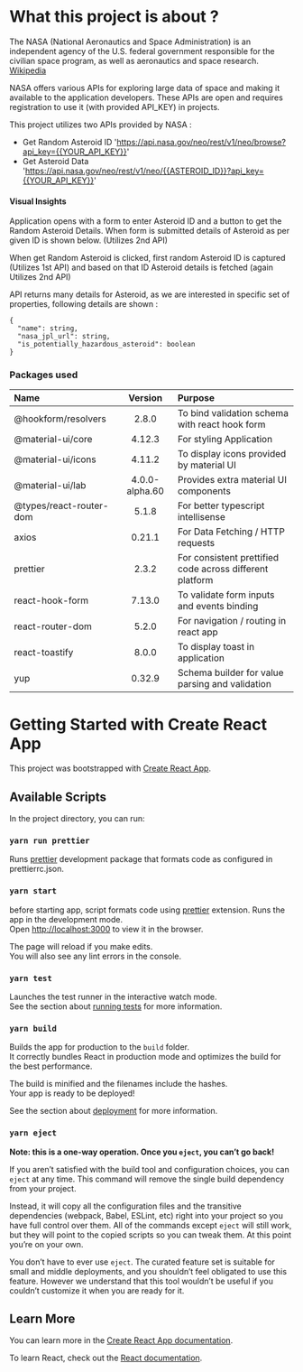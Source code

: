 # What this project is about ?

The NASA (National Aeronautics and Space Administration) is an independent agency of the U.S. federal government responsible for the civilian space program, as well as aeronautics and space research. [Wikipedia](https://en.wikipedia.org/wiki/NASA)

NASA offers various APIs for exploring large data of space and making it available to the application developers.
These APIs are open and requires registration to use it (with provided API_KEY) in projects.

This project utilizes two APIs provided by NASA :

- Get Random Asteroid ID 'https://api.nasa.gov/neo/rest/v1/neo/browse?api_key={{YOUR_API_KEY}}'
- Get Asteroid Data 'https://api.nasa.gov/neo/rest/v1/neo/{{ASTEROID_ID}}?api_key={{YOUR_API_KEY}}'

#### Visual Insights

Application opens with a form to enter Asteroid ID and a button to get the Random Asteroid Details.
When form is submitted details of Asteroid as per given ID is shown below. (Utilizes 2nd API)

When get Random Asteroid is clicked, first random Asteroid ID is captured (Utilizes 1st API) and
based on that ID Asteroid details is fetched (again Utilizes 2nd API)

API returns many details for Asteroid, as we are interested in specific set of properties,
following details are shown :

```
{
  "name": string,
  "nasa_jpl_url": string,
  "is_potentially_hazardous_asteroid": boolean
}
```

### Packages used

| Name                    |    Version     | Purpose                                                  |
| :---------------------- | :------------: | :------------------------------------------------------- |
| @hookform/resolvers     |     2.8.0      | To bind validation schema with react hook form           |
| @material-ui/core       |     4.12.3     | For styling Application                                  |
| @material-ui/icons      |     4.11.2     | To display icons provided by material UI                 |
| @material-ui/lab        | 4.0.0-alpha.60 | Provides extra material UI components                    |
| @types/react-router-dom |     5.1.8      | For better typescript intellisense                       |
| axios                   |     0.21.1     | For Data Fetching / HTTP requests                        |
| prettier                |     2.3.2      | For consistent prettified code across different platform |
| react-hook-form         |     7.13.0     | To validate form inputs and events binding               |
| react-router-dom        |     5.2.0      | For navigation / routing in react app                    |
| react-toastify          |     8.0.0      | To display toast in application                          |
| yup                     |     0.32.9     | Schema builder for value parsing and validation          |

# Getting Started with Create React App

This project was bootstrapped with [Create React App](https://github.com/facebook/create-react-app).

## Available Scripts

In the project directory, you can run:

### `yarn run prettier`

Runs [prettier](https://prettier.io/docs/en/install.html) development package that formats code as configured in prettierrc.json.

### `yarn start`

before starting app, script formats code using [prettier](https://prettier.io/docs/en/install.html) extension.
Runs the app in the development mode.\
Open [http://localhost:3000](http://localhost:3000) to view it in the browser.

The page will reload if you make edits.\
You will also see any lint errors in the console.

### `yarn test`

Launches the test runner in the interactive watch mode.\
See the section about [running tests](https://facebook.github.io/create-react-app/docs/running-tests) for more information.

### `yarn build`

Builds the app for production to the `build` folder.\
It correctly bundles React in production mode and optimizes the build for the best performance.

The build is minified and the filenames include the hashes.\
Your app is ready to be deployed!

See the section about [deployment](https://facebook.github.io/create-react-app/docs/deployment) for more information.

### `yarn eject`

**Note: this is a one-way operation. Once you `eject`, you can’t go back!**

If you aren’t satisfied with the build tool and configuration choices, you can `eject` at any time. This command will remove the single build dependency from your project.

Instead, it will copy all the configuration files and the transitive dependencies (webpack, Babel, ESLint, etc) right into your project so you have full control over them. All of the commands except `eject` will still work, but they will point to the copied scripts so you can tweak them. At this point you’re on your own.

You don’t have to ever use `eject`. The curated feature set is suitable for small and middle deployments, and you shouldn’t feel obligated to use this feature. However we understand that this tool wouldn’t be useful if you couldn’t customize it when you are ready for it.

## Learn More

You can learn more in the [Create React App documentation](https://facebook.github.io/create-react-app/docs/getting-started).

To learn React, check out the [React documentation](https://reactjs.org/).
